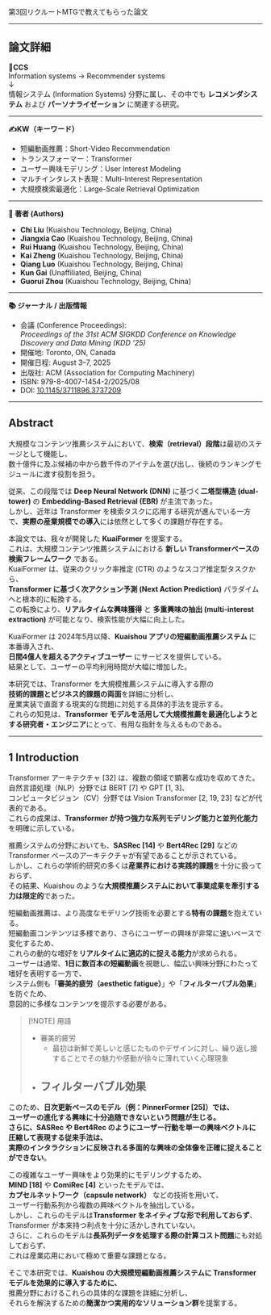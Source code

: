 
第3回リクルートMTGで教えてもらった論文

---
## 論文詳細


**📝CCS**  
Information systems → Recommender systems  
↓  
情報システム (Information Systems) 分野に属し、その中でも **レコメンダシステム** および **パーソナライゼーション** に関連する研究。

---

**✍KW（キーワード）**

- 短編動画推薦：Short-Video Recommendation
- トランスフォーマー：Transformer
- ユーザー興味モデリング：User Interest Modeling
- マルチインタレスト表現：Multi-Interest Representation
- 大規模検索最適化：Large-Scale Retrieval Optimization

---

**📑 著者 (Authors)**

- **Chi Liu** (Kuaishou Technology, Beijing, China)    
- **Jiangxia Cao** (Kuaishou Technology, Beijing, China)
- **Rui Huang** (Kuaishou Technology, Beijing, China)
- **Kai Zheng** (Kuaishou Technology, Beijing, China)
- **Qiang Luo** (Kuaishou Technology, Beijing, China)
- **Kun Gai** (Unaffiliated, Beijing, China)
- **Guorui Zhou** (Kuaishou Technology, Beijing, China)

---

**📚 ジャーナル / 出版情報**

- 会議 (Conference Proceedings):  
    _Proceedings of the 31st ACM SIGKDD Conference on Knowledge Discovery and Data Mining (KDD ’25)_    
- 開催地: Toronto, ON, Canada
- 開催日程: August 3–7, 2025
- 出版社: ACM (Association for Computing Machinery)
- ISBN: 979-8-4007-1454-2/2025/08
- DOI: [10.1145/3711896.3737209](https://doi.org/10.1145/3711896.3737209)

---
## Abstract

大規模なコンテンツ推薦システムにおいて、**検索（retrieval）段階**は最初のステージとして機能し、  
数十億件に及ぶ候補の中から数千件のアイテムを選び出し、後続のランキングモジュールに渡す役割を担う。

従来、この段階では **Deep Neural Network (DNN)** に基づく**二塔型構造 (dual-tower)** の **Embedding-Based Retrieval (EBR)** が主流であった。  
しかし、近年は Transformer を検索タスクに応用する研究が進んでいる一方で、**実際の産業規模での導入**には依然として多くの課題が存在する。

本論文では、我々が開発した **KuaiFormer** を提案する。  
これは、大規模コンテンツ推薦システムにおける **新しい Transformerベースの検索フレームワーク** である。  
KuaiFormer は、従来のクリック率推定 (CTR) のようなスコア推定型タスクから、  
**Transformer に基づく次アクション予測 (Next Action Prediction)** パラダイムへと根本的に転換する。  
この転換により、**リアルタイムな興味獲得** と **多重興味の抽出 (multi-interest extraction)** が可能となり、検索性能が大幅に向上した。

KuaiFormer は 2024年5月以降、**Kuaishou アプリの短編動画推薦システム** に本番導入され、  
**日間4億人を超えるアクティブユーザー** にサービスを提供している。  
結果として、ユーザーの平均利用時間が大幅に増加した。

本研究では、Transformer を大規模推薦システムに導入する際の  
**技術的課題とビジネス的課題の両面**を詳細に分析し、  
産業実装で直面する現実的な問題に対処する具体的手法を提示する。  
これらの知見は、**Transformer モデルを活用して大規模推薦を最適化しようとする研究者・エンジニア**にとって、有用な指針を与えるものである。

---
## 1 Introduction

Transformer アーキテクチャ [32] は、複数の領域で顕著な成功を収めてきた。  
自然言語処理（NLP）分野では BERT [7] や GPT [1, 3]、  
コンピュータビジョン（CV）分野では Vision Transformer [2, 19, 23] などが代表的である。  
これらの成果は、**Transformer が持つ強力な系列モデリング能力と並列化能力**を明確に示している。

推薦システムの分野においても、**SASRec [14]** や **Bert4Rec [29]** などの Transformer ベースのアーキテクチャが有望であることが示されている。  
しかし、これらの学術的研究の多くは**産業界における実践的課題**を十分に扱っておらず、  
その結果、Kuaishou のような**大規模推薦システムにおいて事業成果を牽引する力は限定的**であった。

短編動画推薦は、より高度なモデリング技術を必要とする**特有の課題**を抱えている。  
短編動画コンテンツは多様であり、さらにユーザーの興味が非常に速いペースで変化するため、  
これらの動的な嗜好を**リアルタイムに適応的に捉える能力**が求められる。  
ユーザーは通常、**1日に数百本の短編動画**を視聴し、幅広い興味分野にわたって嗜好を表明する一方で、  
システム側も「**審美的疲労（aesthetic fatigue）**」や「**フィルターバブル効果**」を防ぐため、  
意図的に多様なコンテンツを提示する必要がある。


> [!NOTE] 用語
> - 審美的疲労
> 	- 最初は新鮮で美しいと感じたものやデザインに対し、繰り返し接することでその魅力や感動が徐々に薄れていく心理現象
> - フィルターバブル効果
> 	- 


このため、**日次更新ベースのモデル（例：PinnerFormer [25]）**では、  
ユーザーの進化する興味に十分追随できないという問題が生じる。  
さらに、**SASRec や Bert4Rec** のようにユーザー行動を単一の興味ベクトルに圧縮して表現する従来手法は、  
実際のインタラクションに反映される**多面的な興味の全体像を正確に捉えることができない**。

この複雑なユーザー興味をより効果的にモデリングするため、  
**MIND [18]** や **ComiRec [4]** といったモデルでは、  
**カプセルネットワーク（capsule network）** などの技術を用いて、  
ユーザー行動系列から複数の興味ベクトルを抽出している。  
しかし、これらのモデルは**Transformer をネイティブな形で利用しておらず**、  
Transformer が本来持つ利点を十分に活かしきれていない。  
さらに、これらのモデルは**長系列データを処理する際の計算コスト問題**にも対処しておらず、  
これは産業応用において極めて重要な課題となる。

そこで本研究では、**Kuaishou の大規模短編動画推薦システムに Transformer モデルを効果的に導入するために、**  
推薦分野におけるこれらの具体的な課題を詳細に分析し、  
それらを解決するための**簡潔かつ実用的なソリューション群**を提案する。